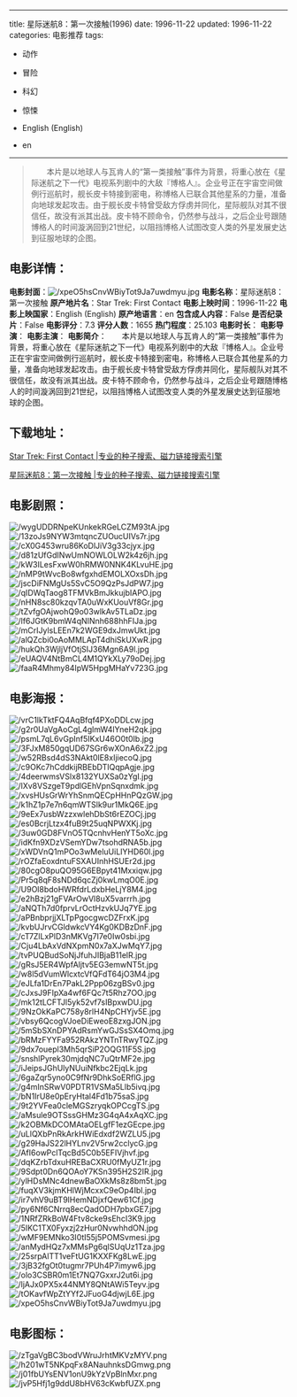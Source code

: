 
---
title: 星际迷航8：第一次接触(1996)
date: 1996-11-22
updated: 1996-11-22
categories: 电影推荐
tags:
- 动作
- 冒险
- 科幻
- 惊悚

- English (English)
- en
---


> 　　本片是以地球人与瓦肯人的“第一类接触”事件为背景，将重心放在《星际迷航之下一代》电视系列剧中的大敌『博格人』。企业号正在宇宙空间做例行巡航时，舰长皮卡特接到密电，称博格人已联合其他星系的力量，准备向地球发起攻击。由于舰长皮卡特曾受敌方俘虏并同化，星际舰队对其不很信任，故没有派其出战。皮卡特不顾命令，仍然参与战斗，之后企业号跟随博格人的时间漩涡回到21世纪，以阻挡博格人试图改变人类的外星发展史达到征服地球的企图。

## **电影详情**：

**电影封面**：<img src="https://image.tmdb.org/t/p/w200/xpeO5hsCnvWBiyTot9Ja7uwdmyu.jpg" alt="/xpeO5hsCnvWBiyTot9Ja7uwdmyu.jpg" title="/xpeO5hsCnvWBiyTot9Ja7uwdmyu.jpg">
**电影名称**：星际迷航8：第一次接触
**原产地片名**：Star Trek: First Contact
**电影上映时间**：1996-11-22
**电影上映国家**：English (English)
**原产地语言**：en
**包含成人内容**：False
**是否纪录片**：False
**电影评分**：7.3
**评分人数**：1655
**热门程度**：25.103
**电影时长**：
**电影导演**：
**电影主演**：
**电影简介**：　　本片是以地球人与瓦肯人的“第一类接触”事件为背景，将重心放在《星际迷航之下一代》电视系列剧中的大敌『博格人』。企业号正在宇宙空间做例行巡航时，舰长皮卡特接到密电，称博格人已联合其他星系的力量，准备向地球发起攻击。由于舰长皮卡特曾受敌方俘虏并同化，星际舰队对其不很信任，故没有派其出战。皮卡特不顾命令，仍然参与战斗，之后企业号跟随博格人的时间漩涡回到21世纪，以阻挡博格人试图改变人类的外星发展史达到征服地球的企图。

## **下载地址**：
[Star Trek: First Contact |专业的种子搜索、磁力链接搜索引擎](https://movie.amd794.com:2083/?search=Star%20Trek%3A%20First%20Contact&ordering=&mode=match_phrase&page_size=10&page=1)

[星际迷航8：第一次接触 |专业的种子搜索、磁力链接搜索引擎](https://movie.amd794.com:2083/?search=%E6%98%9F%E9%99%85%E8%BF%B7%E8%88%AA8%EF%BC%9A%E7%AC%AC%E4%B8%80%E6%AC%A1%E6%8E%A5%E8%A7%A6&ordering=&mode=match_phrase&page_size=10&page=1)
 

## **电影剧照**：
<img src="https://image.tmdb.org/t/p/original/wygUDDRNpeKUnkekRGeLCZM93tA.jpg" alt="/wygUDDRNpeKUnkekRGeLCZM93tA.jpg" title="/wygUDDRNpeKUnkekRGeLCZM93tA.jpg"><img src="https://image.tmdb.org/t/p/original/13zoJs9NYW3mtqncZUOucUIVs7r.jpg" alt="/13zoJs9NYW3mtqncZUOucUIVs7r.jpg" title="/13zoJs9NYW3mtqncZUOucUIVs7r.jpg"><img src="https://image.tmdb.org/t/p/original/cX0G453wru86KoDlJiV3g33cjyx.jpg" alt="/cX0G453wru86KoDlJiV3g33cjyx.jpg" title="/cX0G453wru86KoDlJiV3g33cjyx.jpg"><img src="https://image.tmdb.org/t/p/original/d81zUfGdINwUmNOWLOLW2k4z6jh.jpg" alt="/d81zUfGdINwUmNOWLOLW2k4z6jh.jpg" title="/d81zUfGdINwUmNOWLOLW2k4z6jh.jpg"><img src="https://image.tmdb.org/t/p/original/kW3ILesFxwW0hRMW0NNK4KLvuHE.jpg" alt="/kW3ILesFxwW0hRMW0NNK4KLvuHE.jpg" title="/kW3ILesFxwW0hRMW0NNK4KLvuHE.jpg"><img src="https://image.tmdb.org/t/p/original/nMP9tWvcBo8wfgxhdEMOLXOxsDh.jpg" alt="/nMP9tWvcBo8wfgxhdEMOLXOxsDh.jpg" title="/nMP9tWvcBo8wfgxhdEMOLXOxsDh.jpg"><img src="https://image.tmdb.org/t/p/original/jscDiFNMgUs5SvC5O9QzPsJdPW7.jpg" alt="/jscDiFNMgUs5SvC5O9QzPsJdPW7.jpg" title="/jscDiFNMgUs5SvC5O9QzPsJdPW7.jpg"><img src="https://image.tmdb.org/t/p/original/qIDWqTaog8TFMVkBmJkkujbIAPO.jpg" alt="/qIDWqTaog8TFMVkBmJkkujbIAPO.jpg" title="/qIDWqTaog8TFMVkBmJkkujbIAPO.jpg"><img src="https://image.tmdb.org/t/p/original/nHN8sc80kzqvTA0uWxKUouVf8Gr.jpg" alt="/nHN8sc80kzqvTA0uWxKUouVf8Gr.jpg" title="/nHN8sc80kzqvTA0uWxKUouVf8Gr.jpg"><img src="https://image.tmdb.org/t/p/original/tZvfgOAjwohQ9o03wlkAv5TLaDz.jpg" alt="/tZvfgOAjwohQ9o03wlkAv5TLaDz.jpg" title="/tZvfgOAjwohQ9o03wlkAv5TLaDz.jpg"><img src="https://image.tmdb.org/t/p/original/lf6JGtK9bmW4qNINnh688hhFIJa.jpg" alt="/lf6JGtK9bmW4qNINnh688hhFIJa.jpg" title="/lf6JGtK9bmW4qNINnh688hhFIJa.jpg"><img src="https://image.tmdb.org/t/p/original/mCrIJylsLEEn7k2WGE9dxJmwUkt.jpg" alt="/mCrIJylsLEEn7k2WGE9dxJmwUkt.jpg" title="/mCrIJylsLEEn7k2WGE9dxJmwUkt.jpg"><img src="https://image.tmdb.org/t/p/original/alQZcbi0oAoMMLApT4dhiSkUXwR.jpg" alt="/alQZcbi0oAoMMLApT4dhiSkUXwR.jpg" title="/alQZcbi0oAoMMLApT4dhiSkUXwR.jpg"><img src="https://image.tmdb.org/t/p/original/hukQh3WjljVfOtjSIJ36Mgn6A9l.jpg" alt="/hukQh3WjljVfOtjSIJ36Mgn6A9l.jpg" title="/hukQh3WjljVfOtjSIJ36Mgn6A9l.jpg"><img src="https://image.tmdb.org/t/p/original/eUAQV4NtBmCL4M1QYkXLy79oDej.jpg" alt="/eUAQV4NtBmCL4M1QYkXLy79oDej.jpg" title="/eUAQV4NtBmCL4M1QYkXLy79oDej.jpg"><img src="https://image.tmdb.org/t/p/original/faaR4Mhmy84IpW5HpgMHaYv723G.jpg" alt="/faaR4Mhmy84IpW5HpgMHaYv723G.jpg" title="/faaR4Mhmy84IpW5HpgMHaYv723G.jpg">

## **电影海报**：
<img src="https://image.tmdb.org/t/p/original/vrC1lkTktFQ4AqBfqf4PXoDDLcw.jpg" alt="/vrC1lkTktFQ4AqBfqf4PXoDDLcw.jpg" title="/vrC1lkTktFQ4AqBfqf4PXoDDLcw.jpg"><img src="https://image.tmdb.org/t/p/original/g2r0UaVgAoCgL4glmW4lYneH2qk.jpg" alt="/g2r0UaVgAoCgL4glmW4lYneH2qk.jpg" title="/g2r0UaVgAoCgL4glmW4lYneH2qk.jpg"><img src="https://image.tmdb.org/t/p/original/psmL7qL6vGpInf5IKxU46O0t0Ib.jpg" alt="/psmL7qL6vGpInf5IKxU46O0t0Ib.jpg" title="/psmL7qL6vGpInf5IKxU46O0t0Ib.jpg"><img src="https://image.tmdb.org/t/p/original/3FJxM850gqUD67SGr6wXOnA6xZ2.jpg" alt="/3FJxM850gqUD67SGr6wXOnA6xZ2.jpg" title="/3FJxM850gqUD67SGr6wXOnA6xZ2.jpg"><img src="https://image.tmdb.org/t/p/original/w52RBsd4dS3NAkt0lE8xIjiecoQ.jpg" alt="/w52RBsd4dS3NAkt0lE8xIjiecoQ.jpg" title="/w52RBsd4dS3NAkt0lE8xIjiecoQ.jpg"><img src="https://image.tmdb.org/t/p/original/c9OKc7hCddkijRBEbDTIQqpAgje.jpg" alt="/c9OKc7hCddkijRBEbDTIQqpAgje.jpg" title="/c9OKc7hCddkijRBEbDTIQqpAgje.jpg"><img src="https://image.tmdb.org/t/p/original/4deerwmsVSlx8132YUXSa0zYgI.jpg" alt="/4deerwmsVSlx8132YUXSa0zYgI.jpg" title="/4deerwmsVSlx8132YUXSa0zYgI.jpg"><img src="https://image.tmdb.org/t/p/original/lXv8VSzgeT9pdlGEhVpnSqnxdmk.jpg" alt="/lXv8VSzgeT9pdlGEhVpnSqnxdmk.jpg" title="/lXv8VSzgeT9pdlGEhVpnSqnxdmk.jpg"><img src="https://image.tmdb.org/t/p/original/xvsHUsGrWrYhSnmQECpHHnPQzGW.jpg" alt="/xvsHUsGrWrYhSnmQECpHHnPQzGW.jpg" title="/xvsHUsGrWrYhSnmQECpHHnPQzGW.jpg"><img src="https://image.tmdb.org/t/p/original/k1hZ1p7e7n6qmWTSlk9ur1MkQ6E.jpg" alt="/k1hZ1p7e7n6qmWTSlk9ur1MkQ6E.jpg" title="/k1hZ1p7e7n6qmWTSlk9ur1MkQ6E.jpg"><img src="https://image.tmdb.org/t/p/original/9eEx7usbWzzxwlehDbSt6rEZOCj.jpg" alt="/9eEx7usbWzzxwlehDbSt6rEZOCj.jpg" title="/9eEx7usbWzzxwlehDbSt6rEZOCj.jpg"><img src="https://image.tmdb.org/t/p/original/es0BcrjLtzx4fuB9t25uqNPWXKj.jpg" alt="/es0BcrjLtzx4fuB9t25uqNPWXKj.jpg" title="/es0BcrjLtzx4fuB9t25uqNPWXKj.jpg"><img src="https://image.tmdb.org/t/p/original/3uw0GD8FVnO5TQcnhvHenYT5oXc.jpg" alt="/3uw0GD8FVnO5TQcnhvHenYT5oXc.jpg" title="/3uw0GD8FVnO5TQcnhvHenYT5oXc.jpg"><img src="https://image.tmdb.org/t/p/original/idKfn9XDzVSemYDw7tsohdRNA5b.jpg" alt="/idKfn9XDzVSemYDw7tsohdRNA5b.jpg" title="/idKfn9XDzVSemYDw7tsohdRNA5b.jpg"><img src="https://image.tmdb.org/t/p/original/xWDVnQ1mPOo3wMeluUiLIYHD60l.jpg" alt="/xWDVnQ1mPOo3wMeluUiLIYHD60l.jpg" title="/xWDVnQ1mPOo3wMeluUiLIYHD60l.jpg"><img src="https://image.tmdb.org/t/p/original/rOZfaEoxdntuFSXAUInhHSUEr2d.jpg" alt="/rOZfaEoxdntuFSXAUInhHSUEr2d.jpg" title="/rOZfaEoxdntuFSXAUInhHSUEr2d.jpg"><img src="https://image.tmdb.org/t/p/original/80cgO8puQO95G6EBpyt41Mxxiqw.jpg" alt="/80cgO8puQO95G6EBpyt41Mxxiqw.jpg" title="/80cgO8puQO95G6EBpyt41Mxxiqw.jpg"><img src="https://image.tmdb.org/t/p/original/Pr5q8qF8sNDd6qcZj0kwLmqO0E.jpg" alt="/Pr5q8qF8sNDd6qcZj0kwLmqO0E.jpg" title="/Pr5q8qF8sNDd6qcZj0kwLmqO0E.jpg"><img src="https://image.tmdb.org/t/p/original/U9Ol8bdoHWRfdrLdxbHeLjY8M4.jpg" alt="/U9Ol8bdoHWRfdrLdxbHeLjY8M4.jpg" title="/U9Ol8bdoHWRfdrLdxbHeLjY8M4.jpg"><img src="https://image.tmdb.org/t/p/original/e2hBzj21gFVArOwVl8uX5varrrh.jpg" alt="/e2hBzj21gFVArOwVl8uX5varrrh.jpg" title="/e2hBzj21gFVArOwVl8uX5varrrh.jpg"><img src="https://image.tmdb.org/t/p/original/aNQTh7d0fprvLrOctHzvkUJq7YE.jpg" alt="/aNQTh7d0fprvLrOctHzvkUJq7YE.jpg" title="/aNQTh7d0fprvLrOctHzvkUJq7YE.jpg"><img src="https://image.tmdb.org/t/p/original/aPBnbprjjXLTpPgocgwcDZFrxK.jpg" alt="/aPBnbprjjXLTpPgocgwcDZFrxK.jpg" title="/aPBnbprjjXLTpPgocgwcDZFrxK.jpg"><img src="https://image.tmdb.org/t/p/original/kvbUJrvCGldwkcVY4Kg0KDBzDnF.jpg" alt="/kvbUJrvCGldwkcVY4Kg0KDBzDnF.jpg" title="/kvbUJrvCGldwkcVY4Kg0KDBzDnF.jpg"><img src="https://image.tmdb.org/t/p/original/cT7ZlLxPlD3nMKVg7I7e0Iw0sbi.jpg" alt="/cT7ZlLxPlD3nMKVg7I7e0Iw0sbi.jpg" title="/cT7ZlLxPlD3nMKVg7I7e0Iw0sbi.jpg"><img src="https://image.tmdb.org/t/p/original/Cju4LbAxVdNXpmN0x7aXJwMqY7.jpg" alt="/Cju4LbAxVdNXpmN0x7aXJwMqY7.jpg" title="/Cju4LbAxVdNXpmN0x7aXJwMqY7.jpg"><img src="https://image.tmdb.org/t/p/original/tvPUQBudSoNjJfuhJIBjaB11elR.jpg" alt="/tvPUQBudSoNjJfuhJIBjaB11elR.jpg" title="/tvPUQBudSoNjJfuhJIBjaB11elR.jpg"><img src="https://image.tmdb.org/t/p/original/gRsJ5ER4WpfAljtv5EG3emwNT5t.jpg" alt="/gRsJ5ER4WpfAljtv5EG3emwNT5t.jpg" title="/gRsJ5ER4WpfAljtv5EG3emwNT5t.jpg"><img src="https://image.tmdb.org/t/p/original/w8l5dVumWlcxtcVfQFdT64jO3M4.jpg" alt="/w8l5dVumWlcxtcVfQFdT64jO3M4.jpg" title="/w8l5dVumWlcxtcVfQFdT64jO3M4.jpg"><img src="https://image.tmdb.org/t/p/original/eJLfa1DrEn7PakL2Ppp06zgBSv0.jpg" alt="/eJLfa1DrEn7PakL2Ppp06zgBSv0.jpg" title="/eJLfa1DrEn7PakL2Ppp06zgBSv0.jpg"><img src="https://image.tmdb.org/t/p/original/cJxsJ9FIpXa4wf6FQc7t5Rhz7OO.jpg" alt="/cJxsJ9FIpXa4wf6FQc7t5Rhz7OO.jpg" title="/cJxsJ9FIpXa4wf6FQc7t5Rhz7OO.jpg"><img src="https://image.tmdb.org/t/p/original/mk12tLCFTJl5yk52vf7sIBpxwDU.jpg" alt="/mk12tLCFTJl5yk52vf7sIBpxwDU.jpg" title="/mk12tLCFTJl5yk52vf7sIBpxwDU.jpg"><img src="https://image.tmdb.org/t/p/original/9NzOkKaPC758y8rlH4NpCHYjv5E.jpg" alt="/9NzOkKaPC758y8rlH4NpCHYjv5E.jpg" title="/9NzOkKaPC758y8rlH4NpCHYjv5E.jpg"><img src="https://image.tmdb.org/t/p/original/vbsy6QcogVJoeDiEweoE8zxgJON.jpg" alt="/vbsy6QcogVJoeDiEweoE8zxgJON.jpg" title="/vbsy6QcogVJoeDiEweoE8zxgJON.jpg"><img src="https://image.tmdb.org/t/p/original/5mSbSXnDPYAdRsmYwGJSsSX4Omq.jpg" alt="/5mSbSXnDPYAdRsmYwGJSsSX4Omq.jpg" title="/5mSbSXnDPYAdRsmYwGJSsSX4Omq.jpg"><img src="https://image.tmdb.org/t/p/original/bRMzFYYFa952RAkzYNTnTRwyTQZ.jpg" alt="/bRMzFYYFa952RAkzYNTnTRwyTQZ.jpg" title="/bRMzFYYFa952RAkzYNTnTRwyTQZ.jpg"><img src="https://image.tmdb.org/t/p/original/9dx7ouepl3Mh5qrSiP2OQG11F5S.jpg" alt="/9dx7ouepl3Mh5qrSiP2OQG11F5S.jpg" title="/9dx7ouepl3Mh5qrSiP2OQG11F5S.jpg"><img src="https://image.tmdb.org/t/p/original/snshlPyrek30mjdqNC7uQtrMF2e.jpg" alt="/snshlPyrek30mjdqNC7uQtrMF2e.jpg" title="/snshlPyrek30mjdqNC7uQtrMF2e.jpg"><img src="https://image.tmdb.org/t/p/original/iJeipsJGhUlyNUuiNfkbc2EjqLk.jpg" alt="/iJeipsJGhUlyNUuiNfkbc2EjqLk.jpg" title="/iJeipsJGhUlyNUuiNfkbc2EjqLk.jpg"><img src="https://image.tmdb.org/t/p/original/6gaZqr5yno0C9fNr9DhkSoERflG.jpg" alt="/6gaZqr5yno0C9fNr9DhkSoERflG.jpg" title="/6gaZqr5yno0C9fNr9DhkSoERflG.jpg"><img src="https://image.tmdb.org/t/p/original/g4mInSRwV0PDTR1VSMa5Llb5ivq.jpg" alt="/g4mInSRwV0PDTR1VSMa5Llb5ivq.jpg" title="/g4mInSRwV0PDTR1VSMa5Llb5ivq.jpg"><img src="https://image.tmdb.org/t/p/original/bN1IrU8e0pEryHtal4Fd1b75saS.jpg" alt="/bN1IrU8e0pEryHtal4Fd1b75saS.jpg" title="/bN1IrU8e0pEryHtal4Fd1b75saS.jpg"><img src="https://image.tmdb.org/t/p/original/9t2YVFea0cleMGSzryqkOPCcgTS.jpg" alt="/9t2YVFea0cleMGSzryqkOPCcgTS.jpg" title="/9t2YVFea0cleMGSzryqkOPCcgTS.jpg"><img src="https://image.tmdb.org/t/p/original/aMsule9OTSssGHMz3G4qA4xAqXC.jpg" alt="/aMsule9OTSssGHMz3G4qA4xAqXC.jpg" title="/aMsule9OTSssGHMz3G4qA4xAqXC.jpg"><img src="https://image.tmdb.org/t/p/original/k2OBMkDCOMAtaOELgfF1ezGEcpe.jpg" alt="/k2OBMkDCOMAtaOELgfF1ezGEcpe.jpg" title="/k2OBMkDCOMAtaOELgfF1ezGEcpe.jpg"><img src="https://image.tmdb.org/t/p/original/uLlQXbPnRkArkHWiEdxdf2WZLU5.jpg" alt="/uLlQXbPnRkArkHWiEdxdf2WZLU5.jpg" title="/uLlQXbPnRkArkHWiEdxdf2WZLU5.jpg"><img src="https://image.tmdb.org/t/p/original/g29HaJS22lHYLnv2V5rw2cclycG.jpg" alt="/g29HaJS22lHYLnv2V5rw2cclycG.jpg" title="/g29HaJS22lHYLnv2V5rw2cclycG.jpg"><img src="https://image.tmdb.org/t/p/original/AfI6owPclTqcBd5C0b5EFIVjhvf.jpg" alt="/AfI6owPclTqcBd5C0b5EFIVjhvf.jpg" title="/AfI6owPclTqcBd5C0b5EFIVjhvf.jpg"><img src="https://image.tmdb.org/t/p/original/dqKZrbTdxuHREBaCXRU0fMyUZ1r.jpg" alt="/dqKZrbTdxuHREBaCXRU0fMyUZ1r.jpg" title="/dqKZrbTdxuHREBaCXRU0fMyUZ1r.jpg"><img src="https://image.tmdb.org/t/p/original/9Sdpt0Dn6QOAoY7KSn395H2S2IR.jpg" alt="/9Sdpt0Dn6QOAoY7KSn395H2S2IR.jpg" title="/9Sdpt0Dn6QOAoY7KSn395H2S2IR.jpg"><img src="https://image.tmdb.org/t/p/original/ylHDsMNc4dnewBaOXkMs8z8bm5t.jpg" alt="/ylHDsMNc4dnewBaOXkMs8z8bm5t.jpg" title="/ylHDsMNc4dnewBaOXkMs8z8bm5t.jpg"><img src="https://image.tmdb.org/t/p/original/fuqXV3kjmKHlWjMcxxC9eOp4Ibl.jpg" alt="/fuqXV3kjmKHlWjMcxxC9eOp4Ibl.jpg" title="/fuqXV3kjmKHlWjMcxxC9eOp4Ibl.jpg"><img src="https://image.tmdb.org/t/p/original/ir7vhV9uBT9lHemNDjxfQew61Cf.jpg" alt="/ir7vhV9uBT9lHemNDjxfQew61Cf.jpg" title="/ir7vhV9uBT9lHemNDjxfQew61Cf.jpg"><img src="https://image.tmdb.org/t/p/original/py6Nf6CNrrq8ecQadODH7pbxGE7.jpg" alt="/py6Nf6CNrrq8ecQadODH7pbxGE7.jpg" title="/py6Nf6CNrrq8ecQadODH7pbxGE7.jpg"><img src="https://image.tmdb.org/t/p/original/1NRfZRkBoW4Ftv8cke9sEhcI3K9.jpg" alt="/1NRfZRkBoW4Ftv8cke9sEhcI3K9.jpg" title="/1NRfZRkBoW4Ftv8cke9sEhcI3K9.jpg"><img src="https://image.tmdb.org/t/p/original/5IKC1TX0Fyxzj2zHur0NvwhhdON.jpg" alt="/5IKC1TX0Fyxzj2zHur0NvwhhdON.jpg" title="/5IKC1TX0Fyxzj2zHur0NvwhhdON.jpg"><img src="https://image.tmdb.org/t/p/original/wMF9EMNko3I0tI55j5POMSvmesi.jpg" alt="/wMF9EMNko3I0tI55j5POMSvmesi.jpg" title="/wMF9EMNko3I0tI55j5POMSvmesi.jpg"><img src="https://image.tmdb.org/t/p/original/anMydHQz7xMMsPg6qlSUqUz1Tza.jpg" alt="/anMydHQz7xMMsPg6qlSUqUz1Tza.jpg" title="/anMydHQz7xMMsPg6qlSUqUz1Tza.jpg"><img src="https://image.tmdb.org/t/p/original/25srpAlTT1veFtUG1KXXFKg8LwE.jpg" alt="/25srpAlTT1veFtUG1KXXFKg8LwE.jpg" title="/25srpAlTT1veFtUG1KXXFKg8LwE.jpg"><img src="https://image.tmdb.org/t/p/original/3jB32fgOt0tugmr7PUh4P7imyw6.jpg" alt="/3jB32fgOt0tugmr7PUh4P7imyw6.jpg" title="/3jB32fgOt0tugmr7PUh4P7imyw6.jpg"><img src="https://image.tmdb.org/t/p/original/olo3CSBR0m1Et7NQ7GxxrJ2ut6i.jpg" alt="/olo3CSBR0m1Et7NQ7GxxrJ2ut6i.jpg" title="/olo3CSBR0m1Et7NQ7GxxrJ2ut6i.jpg"><img src="https://image.tmdb.org/t/p/original/ljAJx0PX5x44NMY8QNtAWi5Teyv.jpg" alt="/ljAJx0PX5x44NMY8QNtAWi5Teyv.jpg" title="/ljAJx0PX5x44NMY8QNtAWi5Teyv.jpg"><img src="https://image.tmdb.org/t/p/original/tOKavfWpZtYYf2JFuoG4djwjL6E.jpg" alt="/tOKavfWpZtYYf2JFuoG4djwjL6E.jpg" title="/tOKavfWpZtYYf2JFuoG4djwjL6E.jpg"><img src="https://image.tmdb.org/t/p/original/xpeO5hsCnvWBiyTot9Ja7uwdmyu.jpg" alt="/xpeO5hsCnvWBiyTot9Ja7uwdmyu.jpg" title="/xpeO5hsCnvWBiyTot9Ja7uwdmyu.jpg">

## **电影图标**：
<img src="https://image.tmdb.org/t/p/original/zTgaVgBC3bodVWruJrhtMKVzMYV.png" alt="/zTgaVgBC3bodVWruJrhtMKVzMYV.png" title="/zTgaVgBC3bodVWruJrhtMKVzMYV.png"><img src="https://image.tmdb.org/t/p/original/h201wT5NKpqFx8ANauhnksDGmwg.png" alt="/h201wT5NKpqFx8ANauhnksDGmwg.png" title="/h201wT5NKpqFx8ANauhnksDGmwg.png"><img src="https://image.tmdb.org/t/p/original/j01fbUYsENV1onU9kYzVpBlnMxr.png" alt="/j01fbUYsENV1onU9kYzVpBlnMxr.png" title="/j01fbUYsENV1onU9kYzVpBlnMxr.png"><img src="https://image.tmdb.org/t/p/original/jvP5Hfj1g9ddU8bHV63cKwbfUZX.png" alt="/jvP5Hfj1g9ddU8bHV63cKwbfUZX.png" title="/jvP5Hfj1g9ddU8bHV63cKwbfUZX.png">
